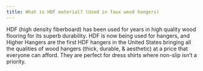 ```yaml
---
title: What is HDF material? (Used in faux wood hangers)
---
```


HDF (high density fiberboard) has been used for years in high quality wood flooring for its superb durability. HDF is now being used for hangers, and Higher Hangers are the first HDF hangers in the United States bringing all the qualities of wood hangers (thick, durable, & aesthetic) at a price that everyone can afford. They are perfect for dress shirts where non-slip isn’t a priority. 